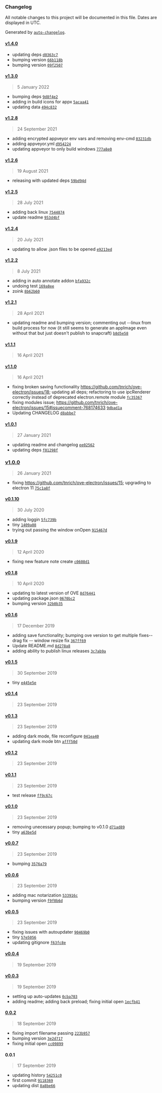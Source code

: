 ### Changelog

All notable changes to this project will be documented in this file. Dates are displayed in UTC.

Generated by [`auto-changelog`](https://github.com/CookPete/auto-changelog).

#### [v1.4.0](https://github.com/tnrich/ove-electron/compare/v1.3.0...v1.4.0)

- updating deps [`d0363c7`](https://github.com/tnrich/ove-electron/commit/d0363c788dbda02e7bd12cf34179a31bffcd82c7)
- bumping version [`66b118b`](https://github.com/tnrich/ove-electron/commit/66b118b3162fc0bb8e63895fabc8f45efcfbb264)
- bumping version [`09f2507`](https://github.com/tnrich/ove-electron/commit/09f250744a088cb3aa18dcf93391bbbcbb370e2a)

#### [v1.3.0](https://github.com/tnrich/ove-electron/compare/v1.2.8...v1.3.0)

> 5 January 2022

- bumping deps [`9d8f4e2`](https://github.com/tnrich/ove-electron/commit/9d8f4e27ba7629ed45b343c48fc7ae81583cfcf5)
- adding in build icons for appx [`5acaa41`](https://github.com/tnrich/ove-electron/commit/5acaa4135dea4831fa551d4167dd9054558a54fb)
- updating data [`494c832`](https://github.com/tnrich/ove-electron/commit/494c832719681962356f7ab9942d02f27000980d)

#### [v1.2.8](https://github.com/tnrich/ove-electron/compare/v1.2.6...v1.2.8)

> 24 September 2021

- adding encrypted appveyor env vars and removing env-cmd [`03231db`](https://github.com/tnrich/ove-electron/commit/03231db7e56b94293b2823630adea95f99eb5517)
- adding appveyor.yml [`d954224`](https://github.com/tnrich/ove-electron/commit/d954224217d21f63ce13961968aba4074f60149b)
- updating appveyor to only build windows [`777a8e0`](https://github.com/tnrich/ove-electron/commit/777a8e0a79776309e0f902704334aef0d670cd90)

#### [v1.2.6](https://github.com/tnrich/ove-electron/compare/v1.2.5...v1.2.6)

> 19 August 2021

- releasing with updated deps [`59bd94d`](https://github.com/tnrich/ove-electron/commit/59bd94d3cdf3c2d9045e0e1a911e761e74dfb735)

#### [v1.2.5](https://github.com/tnrich/ove-electron/compare/v1.2.4...v1.2.5)

> 28 July 2021

- adding back linux [`7544874`](https://github.com/tnrich/ove-electron/commit/75448746b98627a191347c987d4769cd06fa6b37)
- update readme [`953d4bf`](https://github.com/tnrich/ove-electron/commit/953d4bf24c50f457f37ee0b8f82ea886060d2f75)

#### [v1.2.4](https://github.com/tnrich/ove-electron/compare/v1.2.2...v1.2.4)

> 20 July 2021

- updating to allow .json files to be opened [`e9213ed`](https://github.com/tnrich/ove-electron/commit/e9213ed1009981c57a643aaec1667dd3b6bbc89a)

#### [v1.2.2](https://github.com/tnrich/ove-electron/compare/v1.2.1...v1.2.2)

> 8 July 2021

- adding in auto annotate addon [`bfa932c`](https://github.com/tnrich/ove-electron/commit/bfa932cd7a5706de6f2dc852a48f105e98759977)
- undoing test [`169a8ee`](https://github.com/tnrich/ove-electron/commit/169a8ee9ee6ad8c8db25c6ca1a7d7a6e17e8e289)
- zoink [`8b62b60`](https://github.com/tnrich/ove-electron/commit/8b62b6013bdf9423b3e7e93d54025a375a0538ae)

#### [v1.2.1](https://github.com/tnrich/ove-electron/compare/v1.1.1...v1.2.1)

> 28 April 2021

- updating readme and bumping version; commenting out --linux from build process for now (it still seems to generate an appImage even without that but just doesn't publish to snapcraft) [`b8d5e58`](https://github.com/tnrich/ove-electron/commit/b8d5e58f0da131f1ddca2c1939d4b297039d88c0)

#### [v1.1.1](https://github.com/tnrich/ove-electron/compare/v1.1.0...v1.1.1)

> 16 April 2021

#### [v1.1.0](https://github.com/tnrich/ove-electron/compare/v1.0.1...v1.1.0)

> 16 April 2021

- fixing broken saving functionality https://github.com/tnrich/ove-electron/issues/18; updating all deps; refactoring to use ipcRenderer correctly instead of deprecated electron.remote module [`fc35367`](https://github.com/tnrich/ove-electron/commit/fc353675e3286219c87d90bcadceac982c885aef)
- fixing modules issue; https://github.com/tnrich/ove-electron/issues/15#issuecomment-768174633 [`9dbad1a`](https://github.com/tnrich/ove-electron/commit/9dbad1a96c94317275136c8e4fe3975baae7b054)
- Updating CHANGELOG [`d8abbe7`](https://github.com/tnrich/ove-electron/commit/d8abbe766ccd8244db09c34e5751098344131863)

#### [v1.0.1](https://github.com/tnrich/ove-electron/compare/v1.0.0...v1.0.1)

> 27 January 2021

- updating readme and changelog [`ee02562`](https://github.com/tnrich/ove-electron/commit/ee02562b2ee5951bc39c2e2379881145b156a2aa)
- updating deps [`f01298f`](https://github.com/tnrich/ove-electron/commit/f01298f41ef0fb8e9741f2e3deead504c98e2474)

### [v1.0.0](https://github.com/tnrich/ove-electron/compare/v0.1.10...v1.0.0)

> 26 January 2021

- fixing https://github.com/tnrich/ove-electron/issues/15; upgrading to electron 11 [`75c1a8f`](https://github.com/tnrich/ove-electron/commit/75c1a8fa95e1363e76fdce7a088167c2aaa28d39)

#### [v0.1.10](https://github.com/tnrich/ove-electron/compare/v0.1.9...v0.1.10)

> 30 July 2020

- adding loggin [`5fc739b`](https://github.com/tnrich/ove-electron/commit/5fc739b757c7a66542a53e7244246c9f8a28519b)
- tiny [`1409a08`](https://github.com/tnrich/ove-electron/commit/1409a086dfe14ce066c9ff23f32f34e975668087)
- trying out passing the window onOpen [`915467d`](https://github.com/tnrich/ove-electron/commit/915467dc4770eda0a2780de2cc76cbe96ce1d518)

#### [v0.1.9](https://github.com/tnrich/ove-electron/compare/v0.1.8...v0.1.9)

> 12 April 2020

- fixing new feature note create [`c0608d1`](https://github.com/tnrich/ove-electron/commit/c0608d12b05b2ef3720640b28ccfd33aded89719)

#### [v0.1.8](https://github.com/tnrich/ove-electron/compare/v0.1.6...v0.1.8)

> 10 April 2020

- updating to latest version of OVE [`8d76441`](https://github.com/tnrich/ove-electron/commit/8d76441d60c4529bfc32aea4c00cd30af1ebcd76)
- updating package.json [`0670bc2`](https://github.com/tnrich/ove-electron/commit/0670bc2407cd931c260dd65e2d3d162d5ffcbb67)
- bumping version [`32b0b35`](https://github.com/tnrich/ove-electron/commit/32b0b35039e0a47d538ce02b93f954f0d5316cc4)

#### [v0.1.6](https://github.com/tnrich/ove-electron/compare/v0.1.5...v0.1.6)

> 17 December 2019

- adding save functionality; bumping ove version to get multiple fixes-- drag fix -- window resize fix [`367ff69`](https://github.com/tnrich/ove-electron/commit/367ff69cc2cd664215f5f3d846b7eb85ee83e01e)
- Update README.md [`8d278a8`](https://github.com/tnrich/ove-electron/commit/8d278a8845e5e589d22e10d69bf83822c905c2e9)
- adding ability to publish linux releases [`3c7ab9a`](https://github.com/tnrich/ove-electron/commit/3c7ab9ab711b70785ec7ebd93825ed77fb9cffa8)

#### [v0.1.5](https://github.com/tnrich/ove-electron/compare/v0.1.4...v0.1.5)

> 30 September 2019

- tiny [`e445e5e`](https://github.com/tnrich/ove-electron/commit/e445e5ee30a3a0b7b09c590e8c047f9fe31f775c)

#### [v0.1.4](https://github.com/tnrich/ove-electron/compare/v0.1.3...v0.1.4)

> 23 September 2019

#### [v0.1.3](https://github.com/tnrich/ove-electron/compare/v0.1.2...v0.1.3)

> 23 September 2019

- adding dark mode, file reconfigure [`041ea40`](https://github.com/tnrich/ove-electron/commit/041ea40c10fd7c597ea7570b13890da030891489)
- updating dark mode btn [`afff50d`](https://github.com/tnrich/ove-electron/commit/afff50d852fd22ce26587f6fcb7c205be6a03c7f)

#### [v0.1.2](https://github.com/tnrich/ove-electron/compare/v0.1.1...v0.1.2)

> 23 September 2019

#### [v0.1.1](https://github.com/tnrich/ove-electron/compare/v0.1.0...v0.1.1)

> 23 September 2019

- test release [`ff9c67c`](https://github.com/tnrich/ove-electron/commit/ff9c67c250185842e60827d79ef9e0b1a52cb5dd)

#### [v0.1.0](https://github.com/tnrich/ove-electron/compare/v0.0.7...v0.1.0)

> 23 September 2019

- removing unecessary popup; bumping to v0.1.0 [`d71ad89`](https://github.com/tnrich/ove-electron/commit/d71ad89773493b00fcc481d65cea84597ee2a477)
- tiny [`a63be5d`](https://github.com/tnrich/ove-electron/commit/a63be5d7143b229aae9c1a0817ce5fc6132f9d62)

#### [v0.0.7](https://github.com/tnrich/ove-electron/compare/v0.0.6...v0.0.7)

> 23 September 2019

- bumping [`3576a79`](https://github.com/tnrich/ove-electron/commit/3576a791231fafcbafd3bbebc4b1442d3b52e5a3)

#### [v0.0.6](https://github.com/tnrich/ove-electron/compare/v0.0.5...v0.0.6)

> 23 September 2019

- adding mac notarization [`533916c`](https://github.com/tnrich/ove-electron/commit/533916c18084da34a95d94f7635f9a0f9cfdf481)
- bumping version [`f9f0b6d`](https://github.com/tnrich/ove-electron/commit/f9f0b6d2fa98255f02170989415f9157d5d903a6)

#### [v0.0.5](https://github.com/tnrich/ove-electron/compare/v0.0.4...v0.0.5)

> 23 September 2019

- fixing issues with autoupdater [`90469b0`](https://github.com/tnrich/ove-electron/commit/90469b0a1f61df893883f540b97735a33483f0cb)
- tiny [`57e5056`](https://github.com/tnrich/ove-electron/commit/57e50562bd827138ce25574288b85e51412df629)
- updating gitignore [`f63fc8e`](https://github.com/tnrich/ove-electron/commit/f63fc8ef91983843a22aa31b7e6fb481046ec1f1)

#### [v0.0.4](https://github.com/tnrich/ove-electron/compare/v0.0.3...v0.0.4)

> 19 September 2019

#### [v0.0.3](https://github.com/tnrich/ove-electron/compare/0.0.2...v0.0.3)

> 19 September 2019

- setting up auto-updates [`0cba703`](https://github.com/tnrich/ove-electron/commit/0cba703d608b3d2827f1021c6ff885a61a633427)
- adding readme; adding back preload; fixing initial open [`1ecfb41`](https://github.com/tnrich/ove-electron/commit/1ecfb4195feb4e69b36e42b0c994ad51c25bb507)

#### [0.0.2](https://github.com/tnrich/ove-electron/compare/0.0.1...0.0.2)

> 18 September 2019

- fixing import filename passing [`223b957`](https://github.com/tnrich/ove-electron/commit/223b957eaa9adad63693c739c978ddd857ff0376)
- bumping version [`3e2d717`](https://github.com/tnrich/ove-electron/commit/3e2d7172c84ad87dc89196a8c48b97b73611ce71)
- fixing initial open [`cc09899`](https://github.com/tnrich/ove-electron/commit/cc09899928a0f40ea980b4516a362f5466b06c0a)

#### 0.0.1

> 17 September 2019

- updating history [`54251c0`](https://github.com/tnrich/ove-electron/commit/54251c087b6852a576af49806a902880f10dfea0)
- first commit [`9118369`](https://github.com/tnrich/ove-electron/commit/9118369b0c6f160ea8fb1f283ae79fc6456f2553)
- updating dist [`8a8be66`](https://github.com/tnrich/ove-electron/commit/8a8be66a8a6e0df701647dac4f1cb2a187994ffb)

